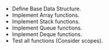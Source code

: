 - Define Base Data Structure.
- Implement Array functions.
- Implement Stack functions.
- Implement Queue functions.
- Implement Deque functions.
- Test all functions (Consider scopes).